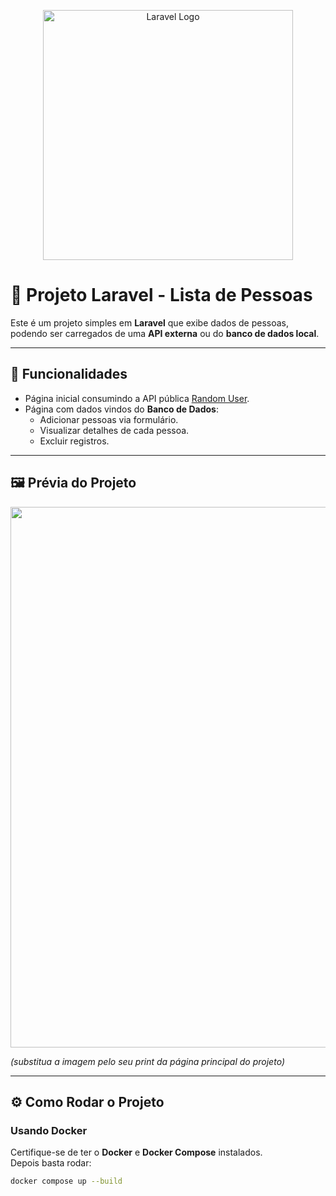<p align="center">
  <a href="https://laravel.com" target="_blank">
    <img src="https://raw.githubusercontent.com/laravel/art/master/logo-lockup/5%20SVG/2%20CMYK/1%20Full%20Color/laravel-logolockup-cmyk-red.svg" width="400" alt="Laravel Logo">
  </a>
</p>

# 📌 Projeto Laravel - Lista de Pessoas

Este é um projeto simples em **Laravel** que exibe dados de pessoas, podendo ser carregados de uma **API externa** ou do **banco de dados local**.

---

## 🚀 Funcionalidades

- Página inicial consumindo a API pública [Random User](https://randomuser.me/api/?results=100).
- Página com dados vindos do **Banco de Dados**:
  - Adicionar pessoas via formulário.
  - Visualizar detalhes de cada pessoa.
  - Excluir registros.

---

## 🖼️ Prévia do Projeto

<p align="center">
    <img width="1897" height="865" alt="image" src="https://github.com/user-attachments/assets/124f3766-57c1-496a-a95b-772ac88a7f48" />
</p>

*(substitua a imagem pelo seu print da página principal do projeto)*

---

## ⚙️ Como Rodar o Projeto

### Usando Docker
Certifique-se de ter o **Docker** e **Docker Compose** instalados.  
Depois basta rodar:

```bash
docker compose up --build
